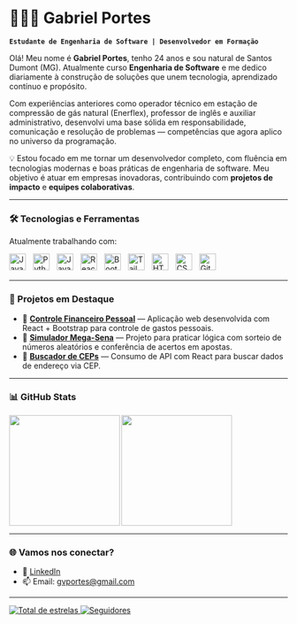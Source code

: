 # 👨🏻‍💻 Gabriel Portes

**`Estudante de Engenharia de Software | Desenvolvedor em Formação`**

Olá! Meu nome é **Gabriel Portes**, tenho 24 anos e sou natural de Santos Dumont (MG). Atualmente curso **Engenharia de Software** e me dedico diariamente à construção de soluções que unem tecnologia, aprendizado contínuo e propósito.

Com experiências anteriores como operador técnico em estação de compressão de gás natural (Enerflex), professor de inglês e auxiliar administrativo, desenvolvi uma base sólida em responsabilidade, comunicação e resolução de problemas — competências que agora aplico no universo da programação.

💡 Estou focado em me tornar um desenvolvedor completo, com fluência em tecnologias modernas e boas práticas de engenharia de software. Meu objetivo é atuar em empresas inovadoras, contribuindo com **projetos de impacto** e **equipes colaborativas**.

---

### 🛠️ Tecnologias e Ferramentas

Atualmente trabalhando com:

<img align="left" alt="Java" width="30px" style="padding-right: 10px;" src="https://cdn.jsdelivr.net/gh/devicons/devicon@latest/icons/java/java-original.svg"/>
<img align="left" alt="Python" width="30px" style="padding-right: 10px;" src="https://cdn.jsdelivr.net/gh/devicons/devicon@latest/icons/python/python-original.svg"/>
<img align="left" alt="JavaScript" width="30px" style="padding-right: 10px;" src="https://cdn.jsdelivr.net/gh/devicons/devicon@latest/icons/javascript/javascript-original.svg"/>
<img align="left" alt="React" width="30px" style="padding-right: 10px;" src="https://cdn.jsdelivr.net/gh/devicons/devicon@latest/icons/react/react-original.svg"/>
<img align="left" alt="Bootstrap" width="30px" style="padding-right: 10px;" src="https://cdn.jsdelivr.net/gh/devicons/devicon@latest/icons/bootstrap/bootstrap-original.svg"/>
<img align="left" alt="TailwindCSS" width="30px" style="padding-right: 10px;" src="https://cdn.jsdelivr.net/gh/devicons/devicon@latest/icons/tailwindcss/tailwindcss-original.svg"/>
<img align="left" alt="HTML" width="30px" style="padding-right: 10px;" src="https://cdn.jsdelivr.net/gh/devicons/devicon@latest/icons/html5/html5-original.svg"/>
<img align="left" alt="CSS" width="30px" style="padding-right: 10px;" src="https://cdn.jsdelivr.net/gh/devicons/devicon@latest/icons/css3/css3-original.svg"/>
<img align="left" alt="Git" width="30px" style="padding-right: 10px;" src="https://cdn.jsdelivr.net/gh/devicons/devicon@latest/icons/git/git-original.svg"/>

<br/>
<br/>

---

### 📂 Projetos em Destaque

- 🔹 [**Controle Financeiro Pessoal**](https://github.com/GVPortes/controle-financeiro) — Aplicação web desenvolvida com React + Bootstrap para controle de gastos pessoais.
- 🔹 [**Simulador Mega-Sena**](https://github.com/GVPortes/simulador-mega-sena) — Projeto para praticar lógica com sorteio de números aleatórios e conferência de acertos em apostas.
- 🔹 [**Buscador de CEPs**](https://github.com/GVPortes/buscador-cep) — Consumo de API com React para buscar dados de endereço via CEP.

---

### 📊 GitHub Stats

<p>
  <img 
    align="left" 
    height="200" 
    src="https://github-readme-stats.vercel.app/api?username=GVPortes&show_icons=true&theme=tokyonight&include_all_commits=true&locale=pt-br" 
  />

  <img 
    align="left" 
    height="200" 
    src="https://github-readme-stats.vercel.app/api/top-langs/?username=GVPortes&theme=tokyonight&layout=compact&custom_title=Tecnologias&langs_count=9" 
  />
</p>

<br/>
<br/>
<br/>
<br/>
<br/>
<br clear="both"/>

---

### 🌐 Vamos nos conectar?

- 💼 [LinkedIn](https://www.linkedin.com/in/gvportes)
- 📫 Email: gvportes@gmail.com

---

<p align="left">
    <a href="https://github.com/GVPortes?tab=repositories&sort=stargazers">
        <img 
            alt="Total de estrelas" 
            title="Total de estrelas GitHub" 
            src="https://custom-icon-badges.demolab.com/github/stars/GVPortes?color=55960c&style=for-the-badge&labelColor=488207&logo=star&label=estrelas"
        />
    </a>
    <a href="https://github.com/GVPortes?tab=followers">
        <img 
            alt="Seguidores" 
            title="Me siga no GitHub" 
            src="https://custom-icon-badges.demolab.com/github/followers/GVPortes?color=236ad3&labelColor=1155ba&style=for-the-badge&logo=github&label=Seguidores&logoColor=white"
        />
    </a>
</p>
